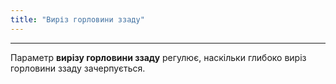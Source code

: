 ```yaml
---
title: "Виріз горловини ззаду"
---
```


***

Параметр **вирізу горловини ззаду** регулює, наскільки глибоко виріз горловини ззаду зачерпується.




